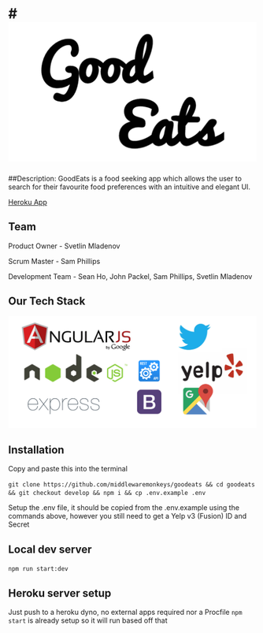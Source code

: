 # # ![GoodEats](/client/assets/GoodEats.png)

##Description: 
GoodEats is a food seeking app which allows the user to search for their favourite food preferences with an intuitive and elegant UI.

[Heroku App](https://goodeats-dev.herokuapp.com/)

## Team
Product Owner - Svetlin Mladenov

Scrum Master - Sam Phillips

Development Team - Sean Ho, John Packel, Sam Phillips, Svetlin Mladenov 

## Our Tech Stack

!['tech stack'](/client/assets/tech_stack.png)

## Installation
Copy and paste this into the terminal

`git clone https://github.com/middlewaremonkeys/goodeats && cd goodeats && git checkout develop && npm i && cp .env.example .env`

Setup the .env file, it should be copied from the .env.example using the commands above, however you still need to get a Yelp v3 (Fusion) ID and Secret

## Local dev server
`npm run start:dev`


## Heroku server setup
Just push to a heroku dyno, no external apps required nor a Procfile
`npm start` is already setup so it will run based off that
